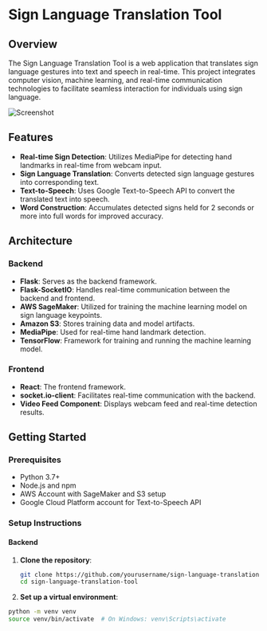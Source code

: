 # Sign Language Translation Tool

## Overview

The Sign Language Translation Tool is a web application that translates sign language gestures into text and speech in real-time. This project integrates computer vision, machine learning, and real-time communication technologies to facilitate seamless interaction for individuals using sign language.

![Screenshot](path/to/screenshot.png)

## Features

- **Real-time Sign Detection**: Utilizes MediaPipe for detecting hand landmarks in real-time from webcam input.
- **Sign Language Translation**: Converts detected sign language gestures into corresponding text.
- **Text-to-Speech**: Uses Google Text-to-Speech API to convert the translated text into speech.
- **Word Construction**: Accumulates detected signs held for 2 seconds or more into full words for improved accuracy.

## Architecture

### Backend

- **Flask**: Serves as the backend framework.
- **Flask-SocketIO**: Handles real-time communication between the backend and frontend.
- **AWS SageMaker**: Utilized for training the machine learning model on sign language keypoints.
- **Amazon S3**: Stores training data and model artifacts.
- **MediaPipe**: Used for real-time hand landmark detection.
- **TensorFlow**: Framework for training and running the machine learning model.

### Frontend

- **React**: The frontend framework.
- **socket.io-client**: Facilitates real-time communication with the backend.
- **Video Feed Component**: Displays webcam feed and real-time detection results.

## Getting Started

### Prerequisites

- Python 3.7+
- Node.js and npm
- AWS Account with SageMaker and S3 setup
- Google Cloud Platform account for Text-to-Speech API

### Setup Instructions

#### Backend

1. **Clone the repository**:

   ```bash
   git clone https://github.com/yourusername/sign-language-translation-tool.git
   cd sign-language-translation-tool

2. **Set up a virtual environment**:

```bash
python -m venv venv
source venv/bin/activate  # On Windows: venv\Scripts\activate
